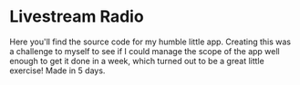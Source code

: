 # Livestream Radio

Here you'll find the source code for my humble little app. Creating this was a challenge to myself to see if I could manage the scope of the app well enough to get it done in a week, which turned out to be a great little exercise! Made in 5 days.
